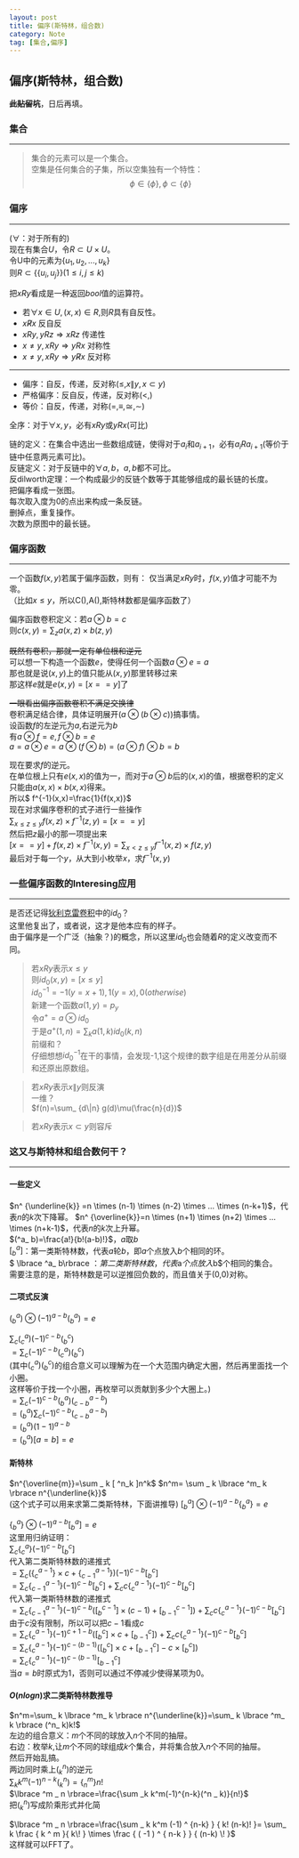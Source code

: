 ```yaml
---
layout: post
title: 偏序(斯特林，组合数)
category: Note
tag: [集合,偏序]
---
```


## 偏序(斯特林，组合数)

~~**此贴留坑**~~，日后再填。

### 集合

---
>集合的元素可以是一个集合。  
空集是任何集合的子集，所以空集独有一个特性：
$$ \phi \in \lbrace \phi \rbrace,\phi \subset \lbrace \phi \rbrace $$  

### 偏序

---
($\forall$：对于所有的)  
现在有集合$U$，令$R \subset U \times U$。  
令U中的元素为$\lbrace u_ 1,u_ 2,...,u_ k\rbrace$  
则$R \subset \lbrace \lbrace u_ i,u_ j \rbrace \rbrace(1 \leq i,j \leq k)$  

把$xRy$看成是一种返回$bool$值的运算符。  

* 若$\forall x \in U ,(x,x) \in R,$则$R$具有自反性。
* $x \not R x$ 反自反
* $xRy, yRz \Rightarrow xRz$ 传递性
* $x \neq y , xRy \Rightarrow yRx$ 对称性
* $x \neq y , xRy \Rightarrow y \not R x$ 反对称

---  

* 偏序：自反，传递，反对称($\leq,x \|y,x \subset y$)  
* 严格偏序：反自反，传递，反对称($<,$)  
* 等价：自反，传递，对称($=,\equiv,\cong,\sim$)  

全序：对于$\forall x,y$，必有$xRy$或$yRx$(可比)  

链的定义：在集合中选出一些数组成链，使得对于$a_ i$和$a_ {i+1}$，必有$a_ iRa_ {i+1}$(等价于链中任意两元素可比)。  
反链定义：对于反链中的$\forall a,b$，$a,b$都不可比。   
反dilworth定理：一个构成最少的反链个数等于其能够组成的最长链的长度。  
把偏序看成一张图。  
每次取入度为0的点出来构成一条反链。  
删掉点，重复操作。  
次数为原图中的最长链。  
 
### 偏序函数

---
一个函数$f(x,y)$若属于偏序函数，则有：
仅当满足$xRy$时，$f(x,y)$值才可能不为零。  
（比如$x \leq y$，所以C(),A(),斯特林数都是偏序函数了）

偏序函数卷积定义：若$a \otimes b = c$  
则$c(x,y) = \sum_ z a(x,z) \times b(z,y)$  

~~既然有卷积，那就一定有单位根和逆元~~  
可以想一下构造一个函数$e$，使得任何一个函数$a \otimes e = a$  
那也就是说$(x,y)$上的值只能从$(x,y)$那里转移过来  
那这样$e$就是$e(x,y)=[x==y]$了  

~~一眼看出偏序函数卷积不满足交换律~~  
卷积满足结合律，具体证明展开($a \otimes (b \otimes c)$)搞事情。  
设函数$f$的左逆元为$a$,右逆元为$b$  
有$a \otimes f  = e,f \otimes b = e$  
$a = a \otimes e = a \otimes (f \otimes b) = (a \otimes f) \otimes b=b$

现在要求$f$的逆元。  
在单位根上只有$e(x,x)$的值为一，而对于$a \otimes b$后的$(x,x)$的值，根据卷积的定义只能由$a(x,x) \times b(x,x)$得来。  
所以$ f^{-1}(x,x)=\frac{1}{f(x,x)}$  
现在对求偏序卷积的式子进行一些操作  
$\sum_{x \leq z \leq y} f(x,z) \times f^{-1}(z,y) =[x==y]$  
然后把$z$最小的那一项提出来  
$[x==y]+f(x,z) \times f^{-1}(x,y) = \sum_ {x < z \leq y} f^{-1}(x,z) \times f(z,y)$  
最后对于每一个$y$，从大到小枚举$x$，求$f^{-1}(x,y)$  

### 一些偏序函数的Interesing应用

---
是否还记得[狄利克雷卷积](/2018-07/Dirichlet&djs/)中的$id_ 0$？  
这里他复出了，或者说，这才是他本应有的样子。  
由于偏序是一个广泛（抽象？)的概念，所以这里$id_ 0$也会随着$R$的定义改变而不同。

>若$xRy$表示$x \leq y$  
则$id_ 0(x,y)=[x \leq y]$  
$id_ 0^{-1}=-1(y=x+1),1(y=x),0(otherwise)$  
新建一个函数$a(1,y)=p_ y$  
令$a^+=a \otimes id_ 0$  
于是$a ^ + (1,n)=\sum_ k a(1,k) id_ 0(k,n)$  
前缀和？  
仔细想想$id_ 0^{-1}$在干的事情，会发现-1,1这个规律的数字组是在用差分从前缀和还原出原数组。

>若$xRy$表示$x\|y$则反演  
一维？  
$f(n)=\sum_ {d\|n} g(d)\mu(\frac{n}{d})$  

>若$xRy$表示$x \subset y$则容斥  

### 这又与斯特林和组合数何干？

---
#### 一些定义  

$n^ {\underline{k}} =n \times (n-1) \times (n-2) \times ... \times (n-k+1)$，代表$n$的$k$次下降幂。
$n^ {\overline{k}}=n \times (n+1) \times (n+2) \times ... \times (n+k-1)$，代表$n$的$k$次上升幂。  
$(^a_ b)=\frac{a!}{b!(a-b)!}$，$a$取$b$  
$[ ^a_ b]$：第一类斯特林数，代表$a$轮$b$，即$a$个点放入$b$个相同的环。  
$ \lbrace ^a_ b\rbrace $： 第二类斯特林数，代表$a$个点放入$b$个相同的集合。  
需要注意的是，斯特林数是可以逆推回负数的，而且值关于(0,0)对称。  

#### 二项式反演
$(^a_ b) \otimes (-1)^{a-b} (^a_b )=e$  

$\sum_ c (^a_c)(-1)^{c-b}(^c_ b)$  
$=\sum_ c(-1)^{c-b}(^a_ c)(^c_ b)$  
(其中$(^a_ c)(^c_ b)$的组合意义可以理解为在一个大范围内确定大圈，然后再里面找一个小圈。  
这样等价于找一个小圈，再枚举可以贡献到多少个大圈上。)  
$=\sum_ c(-1)^{c-b}(^a_ b)(^{a-b}_ {c-b})$  
$=(^a_ b)\sum_ c(-1)^{c-b}(^{a-b}_ {c-b})$  
$=(^a_ b)(1-1)^ {a-b}$  
$=(^a_ b)[ a = b ] =e$  
#### 斯特林  
$n^{\overline{m}}=\sum _ k [ ^n_k ]n^k$
$n^m= \sum _ k \lbrace ^m_ k \rbrace n^{\underline{k}}$  
(这个式子可以用来求第二类斯特林，下面讲推导)
$[^a_ b] \otimes (-1)^{a-b} \lbrace ^a_ b \rbrace =e$  

$\lbrace ^a _ b \rbrace \otimes (-1)^{a-b} [^a_ b] =e$  
这里用归纳证明：  
$\sum_ c \lbrace ^a_ c \rbrace (-1)^{c-b} [^c_ b]$  
代入第二类斯特林数的递推式  
$=\sum_ c ( \lbrace ^{a-1}_ c \rbrace \times c + \lbrace ^{a-1}_ {c-1} \rbrace)(-1)^{c-b}[^c_ b]$  
$=\sum_ c \lbrace ^{a-1}_ {c-1} \rbrace (-1) ^ {c-b} [ ^c _ b ]+\sum _ c c \lbrace ^{a-1}_ c \rbrace (-1) ^ {c-b} [^c _ b]$  
代入第一类斯特林数的递推式  
$=\sum _ c \lbrace ^ {a-1}_ {c-1} \rbrace (-1) ^ {c-b} ( [ ^{c-1} _ b ] \times (c-1) + [ ^{c-1} _ {b-1} ] ) + \sum _ c c \lbrace ^{a-1}_ c \rbrace (-1) ^ {c-b} [^c _ b]$  
由于$c$没有限制，所以可以把$c-1$看成$c$  
$=\sum _ c \lbrace ^ {a-1}_ {c} \rbrace (-1) ^ {c+1-b} ( [ ^c _ b ] \times c + [ ^{c} _ {b-1} ] ) + \sum _ c c \lbrace ^{a-1}_ c \rbrace (-1) ^ {c-b} [^c _ b]$  
$=\sum_ c \lbrace ^ {a-1} _ c \rbrace (-1)^ {c-(b-1)}([ ^c _ b ] \times c + [ ^{c} _ {b-1} ] - c \times [^ c _ b ])$  
$=\sum_ c \lbrace ^ {a-1} _ c \rbrace (-1)^ {c-(b-1)} [ ^c _ {b-1} ]$  
当$a=b$时原式为1，否则可以通过不停减少使得某项为0。

#### $O(nlogn)$求二类斯特林数推导  
$n^m=\sum_ k \lbrace ^m_ k \rbrace n^{\underline{k}}=\sum_ k \lbrace ^m_ k \rbrace (^n_ k)k!$  
左边的组合意义：$m$个不同的球放入$n$个不同的抽屉。  
右边：枚举$k$,让$m$个不同的球组成$k$个集合，并将集合放入$n$个不同的抽屉。  
然后开始乱搞。  
两边同时乘上$(^n_ k)$的逆元  
$\sum _k k^m(-1)^{n-k}(^n _ k)=\lbrace ^m _ n \rbrace n!$  
$\lbrace ^m _ n \rbrace=\frac{\sum _k k^m(-1)^{n-k}(^n _ k)}{n!}$  
把$(^n _ k)$写成阶乘形式并化简  

$\lbrace ^m _ n \rbrace=\frac{\sum _ k k^m (-1) ^ {n-k} } { k! (n-k)! }= \sum_ k \frac { k ^ m }{ k\! } \times  \frac { ( -1 ) ^ { n-k } } { (n-k) \! }$  
这样就可以FFT了。
